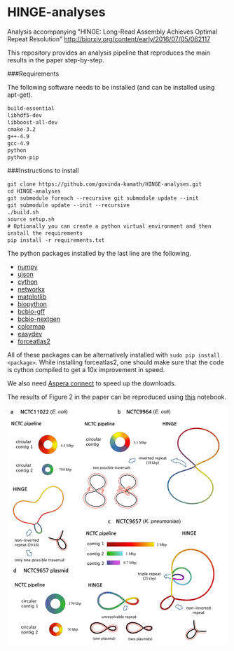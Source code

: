 # HINGE-analyses
Analysis accompanying  "HINGE: Long-Read Assembly Achieves Optimal Repeat Resolution" http://biorxiv.org/content/early/2016/07/05/062117


This repository provides an analysis pipeline that reproduces the main results in the paper step-by-step.


###Requirements

The following software needs to be installed (and can be installed using apt-get).

```
build-essential
libhdf5-dev
libboost-all-dev
cmake-3.2
g++-4.9
gcc-4.9
python
python-pip
```


###Instructions to install

```
git clone https://github.com/govinda-kamath/HINGE-analyses.git
cd HINGE-analyses
git submodule foreach --recursive git submodule update --init
git submodule update --init --recursive
./build.sh
source setup.sh
# Optionally you can create a python virtual environment and then install the requirements
pip install -r requirements.txt 
```

The python packages installed by the last line are the following. 


-  [numpy](https://pypi.python.org/pypi/numpy)
-  [ujson](https://pypi.python.org/pypi/ujson)
-  [cython](https://pypi.python.org/pypi/Cython/)
-  [networkx](https://pypi.python.org/pypi/networkx/)
-  [matplotlib](https://pypi.python.org/pypi/matplotlib/)
-  [biopython](https://pypi.python.org/pypi/biopython/1.67)
-  [bcbio-gff](https://pypi.python.org/pypi/bcbio-gff/0.6.2)
-  [bcbio-nextgen](https://pypi.python.org/pypi/bcbio-nextgen/0.9.9)
-  [colormap](https://pypi.python.org/pypi/colormap)
-  [easydev](https://pypi.python.org/pypi/easydev/0.9.25)
-  [forceatlas2](https://pypi.python.org/pypi/ForceAtlas2/1.0)


All of these packages can be alternatively installed with `sudo pip install <package>`. While installing forceatlas2, one should make sure that the code is cython compiled to get a 10x improvement in speed.

We also need [Aspera connect](http://downloads.asperasoft.com/en/downloads/8?list) to speed up the downloads.

The results of Figure 2 in the paper can be reproduced using [this](https://github.com/govinda-kamath/HINGE-analyses/blob/master/HINGE_pipeline_NCTC.ipynb) notebook.


![results](results_appeal.png)

